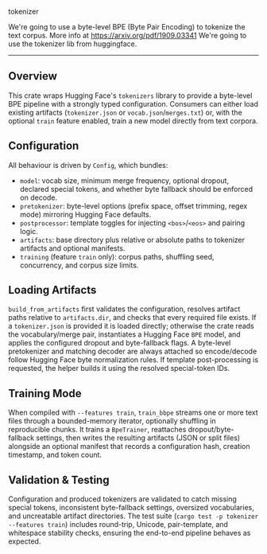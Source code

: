 tokenizer


We're going to use a byte-level BPE (Byte Pair Encoding) to tokenize the text corpus.
More info at https://arxiv.org/pdf/1909.03341
We're going to use the tokenizer lib from huggingface.

-----

## Overview
This crate wraps Hugging Face's `tokenizers` library to provide a byte-level BPE
pipeline with a strongly typed configuration. Consumers can either load existing
artifacts (`tokenizer.json` or `vocab.json`/`merges.txt`) or, with the optional
`train` feature enabled, train a new model directly from text corpora.

## Configuration
All behaviour is driven by `Config`, which bundles:
- `model`: vocab size, minimum merge frequency, optional dropout, declared special
tokens, and whether byte fallback should be enforced on decode.
- `pretokenizer`: byte-level options (prefix space, offset trimming, regex mode)
mirroring Hugging Face defaults.
- `postprocessor`: template toggles for injecting `<bos>`/`<eos>` and pairing
logic.
- `artifacts`: base directory plus relative or absolute paths to tokenizer
artifacts and optional manifests.
- `training` (feature `train` only): corpus paths, shuffling seed, concurrency,
and corpus size limits.

## Loading Artifacts
`build_from_artifacts` first validates the configuration, resolves artifact paths
relative to `artifacts.dir`, and checks that every required file exists. If a
`tokenizer.json` is provided it is loaded directly; otherwise the crate reads the
vocabulary/merge pair, instantiates a Hugging Face `BPE` model, and applies the
configured dropout and byte-fallback flags. A byte-level pretokenizer and
matching decoder are always attached so encode/decode follow Hugging Face byte
normalization rules. If template post-processing is requested, the helper builds
it using the resolved special-token IDs.

## Training Mode
When compiled with `--features train`, `train_bbpe` streams one or more text
files through a bounded-memory iterator, optionally shuffling in reproducible chunks.
It trains a `BpeTrainer`, reattaches dropout/byte-fallback settings, then writes
the resulting artifacts (JSON or split files) alongside an optional manifest that
records a configuration hash, creation timestamp, and token count.

## Validation & Testing
Configuration and produced tokenizers are validated to catch missing special
tokens, inconsistent byte-fallback settings, oversized vocabularies, and
uncreatable artifact directories. The test suite (`cargo test -p tokenizer --features train`)
includes round-trip, Unicode, pair-template, and whitespace stability checks,
ensuring the end-to-end pipeline behaves as expected.
